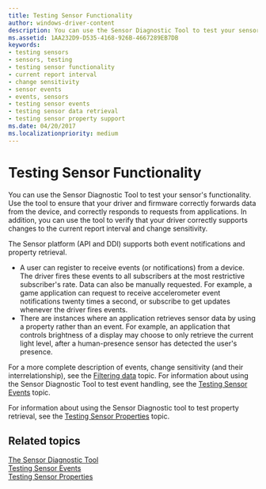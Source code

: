 ```yaml
---
title: Testing Sensor Functionality
author: windows-driver-content
description: You can use the Sensor Diagnostic Tool to test your sensor's functionality.
ms.assetid: 1AA232D9-D535-4168-926B-4667289EB7DB
keywords:
- testing sensors
- sensors, testing
- testing sensor functionality
- current report interval
- change sensitivity
- sensor events
- events, sensors
- testing sensor events
- testing sensor data retrieval
- testing sensor property support
ms.date: 04/20/2017
ms.localizationpriority: medium
---
```


# Testing Sensor Functionality


You can use the Sensor Diagnostic Tool to test your sensor's functionality. Use the tool to ensure that your driver and firmware correctly forwards data from the device, and correctly responds to requests from applications. In addition, you can use the tool to verify that your driver correctly supports changes to the current report interval and change sensitivity.
 

The Sensor platform (API and DDI) supports both event notifications and property retrieval.

-   A user can register to receive events (or notifications) from a device. The driver fires these events to all subscribers at the most restrictive subscriber's rate. Data can also be manually requested. For example, a game application can request to receive accelerometer event notifications twenty times a second, or subscribe to get updates whenever the driver fires events.
-   There are instances where an application retrieves sensor data by using a property rather than an event. For example, an application that controls brightness of a display may choose to only retrieve the current light level, after a human-presence sensor has detected the user's presence.

For a more complete description of events, change sensitivity (and their interrelationship), see the [Filtering data](filtering-data.md) topic. For information about using the Sensor Diagnostic Tool to test event handling, see the [Testing Sensor Events](testing-sensor-events.md) topic.

For information about using the Sensor Diagnostic tool to test property retrieval, see the [Testing Sensor Properties](testing-sensor-properties.md) topic.

## Related topics
[The Sensor Diagnostic Tool](the-sensor-diagnostic-tool.md)  
[Testing Sensor Events](testing-sensor-events.md)  
[Testing Sensor Properties](testing-sensor-properties.md)  



